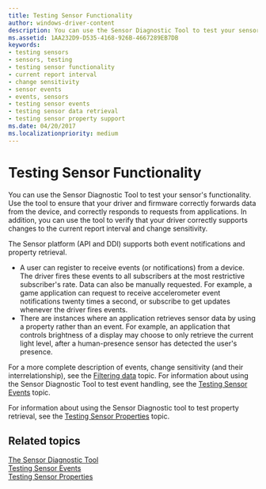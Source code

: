 ```yaml
---
title: Testing Sensor Functionality
author: windows-driver-content
description: You can use the Sensor Diagnostic Tool to test your sensor's functionality.
ms.assetid: 1AA232D9-D535-4168-926B-4667289EB7DB
keywords:
- testing sensors
- sensors, testing
- testing sensor functionality
- current report interval
- change sensitivity
- sensor events
- events, sensors
- testing sensor events
- testing sensor data retrieval
- testing sensor property support
ms.date: 04/20/2017
ms.localizationpriority: medium
---
```


# Testing Sensor Functionality


You can use the Sensor Diagnostic Tool to test your sensor's functionality. Use the tool to ensure that your driver and firmware correctly forwards data from the device, and correctly responds to requests from applications. In addition, you can use the tool to verify that your driver correctly supports changes to the current report interval and change sensitivity.
 

The Sensor platform (API and DDI) supports both event notifications and property retrieval.

-   A user can register to receive events (or notifications) from a device. The driver fires these events to all subscribers at the most restrictive subscriber's rate. Data can also be manually requested. For example, a game application can request to receive accelerometer event notifications twenty times a second, or subscribe to get updates whenever the driver fires events.
-   There are instances where an application retrieves sensor data by using a property rather than an event. For example, an application that controls brightness of a display may choose to only retrieve the current light level, after a human-presence sensor has detected the user's presence.

For a more complete description of events, change sensitivity (and their interrelationship), see the [Filtering data](filtering-data.md) topic. For information about using the Sensor Diagnostic Tool to test event handling, see the [Testing Sensor Events](testing-sensor-events.md) topic.

For information about using the Sensor Diagnostic tool to test property retrieval, see the [Testing Sensor Properties](testing-sensor-properties.md) topic.

## Related topics
[The Sensor Diagnostic Tool](the-sensor-diagnostic-tool.md)  
[Testing Sensor Events](testing-sensor-events.md)  
[Testing Sensor Properties](testing-sensor-properties.md)  



